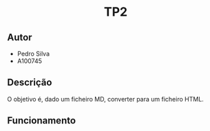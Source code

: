 <h1 align="center">TP2</h1>

## Autor
- Pedro Silva
- A100745

## Descrição
O objetivo é, dado um ficheiro MD, converter para um ficheiro HTML.

## Funcionamento
